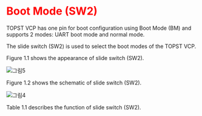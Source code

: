 <h1 style="color:red">
  Boot Mode (SW2)
</h1>


TOPST VCP has one pin for boot configuration using Boot Mode (BM) and supports 2 modes:
UART boot mode and normal mode.

The slide switch (SW2) is used to select the boot modes of the TOPST VCP.

Figure 1.1 shows the appearance of slide switch (SW2).

![그림5](https://github.com/Topst-Dev/Documentation/assets/161264431/3745ca74-329b-4390-93d3-b37471dfa1a0)

Figure 1.2 shows the schematic of slide switch (SW2).

![그림4](https://github.com/Topst-Dev/Documentation/assets/161264431/1145024a-dbaf-4107-b2c2-05c8abc39571)

Table 1.1 describes the function of slide switch (SW2).

